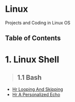 # Linux

Projects and Coding in Linux OS

## Table of Contents

# 1. Linux Shell
>## 1.1 Bash
* <a href="LinuxShell/Bash/HrLoopingAndSkipping.md">Hr Looping And Skipping</a>
* <a href="LinuxShell/Bash/HrAPersonalizedEcho.md">Hr A Personalized Echo</a>
